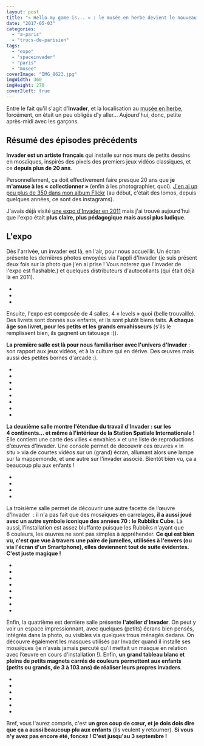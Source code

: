 ```yaml
---
layout: post
title: "« Hello my game is... » : le musée en herbe devient le nouveau terrain de jeu d'Invader"
date: "2017-05-03"
categories: 
  - "a-paris"
  - "trucs-de-parisien"
tags: 
  - "expo"
  - "spaceinvader"
  - "paris"
  - "musee"
coverImage: "IMG_8623.jpg"
imgWidth: 360
imgHeight: 270
cover2left: true
---
```


Entre le fait qu'il s'agit d'**Invader**, et la localisation au [musée en herbe](http://museeenherbe.com/), forcément, on était un peu obligés d'y aller... Aujourd'hui, donc, petite après-midi avec les garçons.

## Résumé des épisodes précédents

**Invader est un artiste français** qui installe sur nos murs de petits dessins en mosaïques, inspirés des pixels des premiers jeux vidéos classiques, et ce **depuis plus de 20 ans**.

Personnellement, ça doit effectivement faire presque 20 ans que **je m'amuse à les « collectionner »** (enfin à les photographier, quoi). [J'en ai un peu plus de 350 dans mon album Flickr](https://www.flickr.com/photos/zemoko/albums/696403) (au début, c'était des lomos, depuis quelques années, ce sont des instagrams).

J'avais déjà visité [une expo d'Invader en 2011](https://www.flickr.com/photos/zemoko/albums/72157627128370052) mais j'ai trouvé aujourd'hui que l'expo était **plus claire, plus pédagogique mais aussi plus ludique**.

## L'expo

Dès l'arrivée, un invader est là, en l'air, pour nous accueillir. Un écran présente les dernières photos envoyées via l'appli d'Invader (je suis présent deux fois sur la photo que j'en ai prise ! Vous noterez que l'invader de l'expo est flashable.) et quelques distributeurs d'autocollants (qui était déjà là en 2011).

<div id="expo" class="splide">
<div class="splide__track">
<ul class="splide__list">
<li class="splide__slide"><img src="/images/2017/05/IMG_8569.jpg" alt=""></li>
<li class="splide__slide"><img src="/images/2017/05/IMG_8572.jpg" alt=""></li>
<li class="splide__slide"><img src="/images/2017/05/hello-my-game-is...-pa_1264-spaceinvader-invader-paris-streetart-hellomygameis.jpg" alt=""></li>
</ul>
</div>
</div>

Ensuite, l'expo est composée de 4 salles, 4 « levels » quoi (belle trouvaille). Des livrets sont donnés aux enfants, et ils sont plutôt biens faits. **À chaque âge son livret, pour les petits et les grands envahisseurs** (s'ils le remplissent bien, ils gagnent un tatouage :)).

**La première salle est là pour nous familiariser avec l'univers d'Invader** : son rapport aux jeux vidéos, et à la culture qui en dérive. Des œuvres mais aussi des petites bornes d'arcade :).

<div id="invader1" class="splide">
<div class="splide__track">
<ul class="splide__list">
<li class="splide__slide"><img src="/images/2017/05/IMG_8623.jpg" alt=""></li>
<li class="splide__slide"><img src="/images/2017/05/fullsizeoutput_a34f.jpeg" alt=""></li>
<li class="splide__slide"><img src="/images/2017/05/fullsizeoutput_a359.jpeg" alt=""></li>
<li class="splide__slide"><img src="/images/2017/05/fullsizeoutput_a35c.jpeg" alt=""></li>
<li class="splide__slide"><img src="/images/2017/05/IMG_8576.jpg" alt=""></li>
<li class="splide__slide"><img src="/images/2017/05/fullsizeoutput_a36d.jpeg" alt=""></li>
<li class="splide__slide"><img src="/images/2017/05/IMG_8578.jpg" alt=""></li>
<li class="splide__slide"><img src="/images/2017/05/fullsizeoutput_a331.jpeg" alt=""></li>
</ul>
</div>
</div>

**La deuxième salle montre l'étendue du travail d'Invader : sur les 4 continents... et même à l'intérieur de la Station Spatiale Internationale !** Elle contient une carte des villes « envahies » et une liste de reproductions d’œuvres d'Invader. Une console permet de découvrir ces œuvres « in situ » via de courtes vidéos sur un (grand) écran, allumant alors une lampe sur la mappemonde, et une autre sur l'invader associé. Bientôt bien vu, ça a beaucoup plu aux enfants !

<div id="invader2" class="splide">
<div class="splide__track">
<ul class="splide__list">
<li class="splide__slide"><img src="/images/2017/05/IMG_8589.jpg" alt=""></li>
<li class="splide__slide"><img src="/images/2017/05/IMG_8584.jpg" alt=""></li>
<li class="splide__slide"><img src="/images/2017/05/IMG_8587.jpg" alt=""></li>
<li class="splide__slide"><img src="/images/2017/05/IMG_8585.jpg" alt=""></li>
</ul>
</div>
</div>

La troisième salle permet de découvrir une autre facette de l’œuvre d'Invader  : il n'a pas fait que des mosaïques en carrelages, **il a aussi joué avec un autre symbole iconique des années 70 : le Rubbiks Cube**. Là aussi, l'installation est assez bluffante puisque les Rubbiks n'ayant que 6 couleurs, les œuvres ne sont pas simples à appréhender. **Ce qui est bien vu, c'est que vue à travers une paire de jumelles, utilisées à l'envers (ou via l'écran d'un Smartphone), elles deviennent tout de suite évidentes. C'est juste magique !**

<div id="invader3" class="splide">
<div class="splide__track">
<ul class="splide__list">
<li class="splide__slide"><img src="/images/2017/05/IMG_8594.jpg" alt=""></li>
<li class="splide__slide"><img src="/images/2017/05/IMG_8591.jpg" alt=""></li>
<li class="splide__slide"><img src="/images/2017/05/fullsizeoutput_a370.jpeg" alt=""></li>
<li class="splide__slide"><img src="/images/2017/05/IMG_8592.jpg" alt=""></li>
<li class="splide__slide"><img src="/images/2017/05/fullsizeoutput_a368.jpeg" alt=""></li>
<li class="splide__slide"><img src="/images/2017/05/IMG_8595.jpg" alt=""></li>
<li class="splide__slide"><img src="/images/2017/05/IMG_8596.jpg" alt=""></li>
<li class="splide__slide"><img src="/images/2017/05/fullsizeoutput_a334.jpeg" alt=""></li>
</ul>
</div>
</div>

Enfin, la quatrième est dernière salle présente **l'atelier d'Invader**. On peut y voir un espace impressionnant, avec quelques (petits) écrans bien pensés, intégrés dans la photo, ou visibles via quelques trous ménagés dedans. On découvre également les masques utilisés par Invader quand il installe ses mosaïques (je n'avais jamais percuté qu'il mettait un masque en relation avec l’œuvre en cours d'installation !). Enfin, **un grand tableau blanc et pleins de petits magnets carrés de couleurs permettent aux enfants (petits ou grands, de 3 à 103 ans) de réaliser leurs propres invaders**.

<div id="invader4" class="splide">
<div class="splide__track">
<ul class="splide__list">
<li class="splide__slide"><img src="/images/2017/05/IMG_8607.jpg" alt=""></li>
<li class="splide__slide"><img src="/images/2017/05/IMG_8600.jpg" alt=""></li>
<li class="splide__slide"><img src="/images/2017/05/fullsizeoutput_a33f.jpeg" alt=""></li>
<li class="splide__slide"><img src="/images/2017/05/IMG_8614.jpg" alt=""></li>
<li class="splide__slide"><img src="/images/2017/05/IMG_8605.jpg" alt=""></li>
<li class="splide__slide"><img src="/images/2017/05/IMG_8601.jpg" alt=""></li>
</ul>
</div>
</div>

Bref, vous l'aurez compris, c'est **un gros coup de cœur, et je dois dois dire que ça a aussi beaucoup plu aux enfants** (ils veulent y retourner). **Si vous n'y avez pas encore été, foncez ! C'est jusqu'au 3 septembre !**
